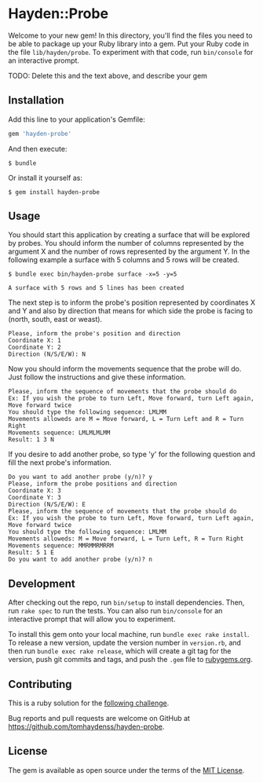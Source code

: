 # Hayden::Probe

Welcome to your new gem! In this directory, you'll find the files you need to be able to package up your Ruby library into a gem. Put your Ruby code in the file `lib/hayden/probe`. To experiment with that code, run `bin/console` for an interactive prompt.

TODO: Delete this and the text above, and describe your gem

## Installation

Add this line to your application's Gemfile:

```ruby
gem 'hayden-probe'
```

And then execute:

    $ bundle

Or install it yourself as:

    $ gem install hayden-probe

## Usage

You should start this application by creating a surface that will be explored by probes. You should inform the number of columns represented by the argument X and the number of rows represented by the argument Y. In the following example a surface with 5 columns and 5 rows will be created.

    $ bundle exec bin/hayden-probe surface -x=5 -y=5
    
    A surface with 5 rows and 5 lines has been created
    
The next step is to inform the probe's position represented by coordinates X and Y and also by direction that means for which side the probe is facing to (north, south, east or weast). 

    Please, inform the probe's position and direction
    Coordinate X: 1
    Coordinate Y: 2
    Direction (N/S/E/W): N
    
Now you should inform the movements sequence that the probe will do. Just follow the instructions and give these information.
    
    Please, inform the sequence of movements that the probe should do
    Ex: If you wish the probe to turn Left, Move forward, turn Left again, Move forward twice
    You should type the following sequence: LMLMM
    Movements alloweds are M = Move forward, L = Turn Left and R = Turn Right
    Movements sequence: LMLMLMLMM
    Result: 1 3 N
    
If you desire to add another probe, so type 'y' for the following question and fill the next probe's information.
    
    Do you want to add another probe (y/n)? y
    Please, inform the probe positions and direction
    Coordinate X: 3
    Coordinate Y: 3
    Direction (N/S/E/W): E    
    Please, inform the sequence of movements that the probe should do
    Ex: If you wish the probe to turn Left, Move forward, turn Left again, Move forward twice
    You should type the following sequence: LMLMM
    Movements alloweds: M = Move forward, L = Turn Left, R = Turn Right
    Movements sequence: MMRMMRMRRM
    Result: 5 1 E
    Do you want to add another probe (y/n)? n
    

## Development

After checking out the repo, run `bin/setup` to install dependencies. Then, run `rake spec` to run the tests. You can also run `bin/console` for an interactive prompt that will allow you to experiment.

To install this gem onto your local machine, run `bundle exec rake install`. To release a new version, update the version number in `version.rb`, and then run `bundle exec rake release`, which will create a git tag for the version, push git commits and tags, and push the `.gem` file to [rubygems.org](https://rubygems.org).

## Contributing

This is a ruby solution for the [following challenge](https://gist.github.com/pahagon/0c8d7c5664c335fbe3e4211ea82ad8cc).

Bug reports and pull requests are welcome on GitHub at https://github.com/tomhaydenss/hayden-probe.

## License

The gem is available as open source under the terms of the [MIT License](https://opensource.org/licenses/MIT).
